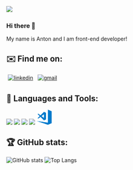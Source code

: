 ![](https://visitor-badge.laobi.icu/badge?page_id=antonskrebetz.antonskrebetz)

### Hi there 👋
My name is Anton and I am front-end developer!

## ✉️ Find me on:
<p align="left">
 <a href="https://linkedin.com/antonskrebetz" target="_blank" rel="noopener noreferrer"> <img src="https://img.icons8.com/color/48/000000/linkedin.png"" alt="linkedin" height="60" style="vertical-align:top; margin:4px"></a>
 <a href="mailto:antonskrebetz@gmail.com"> <img src="https://img.icons8.com/color/48/000000/gmail.png"" alt="gmail" height="60" style="vertical-align:top; margin:4px"></a>
</p>

## 🧰 Languages and Tools:
<p align="left">
<img src="https://img.icons8.com/color/48/000000/html-5--v1.png">
<img src="https://img.icons8.com/color/48/000000/css3.png">
<img src="https://img.icons8.com/color/48/000000/javascript--v2.png">
<img src="https://img.icons8.com/color/48/000000/bootstrap.png">
<img src="https://raw.githubusercontent.com/github/explore/80688e429a7d4ef2fca1e82350fe8e3517d3494d/topics/visual-studio-code/visual-studio-code.png" height="40">
</p>

## 🏆 GitHub stats:
![GitHub stats](https://github-readme-stats.vercel.app/api?username=antonskrebetz&show_icons=true&theme=radical)
![Top Langs](https://github-readme-stats.vercel.app/api/top-langs/?username=antonskrebetz&theme=radical&layout=compact)
